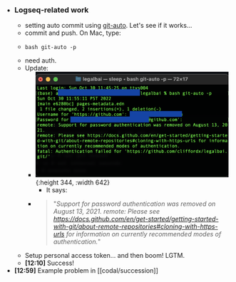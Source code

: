 - ### Logseq-related work
	- setting auto commit using [git-auto](https://github.com/logseq/git-auto). Let's see if it works...
	- commit and push. On Mac, type:
	- ``` git
	  bash git-auto -p
	  ```
	- need auth.
	- Update:
		- ![Screenshot 2022-10-30 at 11.57.20 AM.png](../assets/Screenshot_2022-10-30_at_11.57.20_AM_1667102452157_0.png){:height 344, :width 642}
			- It says:
		- > "*Support for password authentication was removed on August 13, 2021.
		  remote: Please see https://docs.github.com/en/get-started/getting-started-with-git/about-remote-repositories#cloning-with-https-urls for information on currently recommended modes of authentication.*"
	- Setup personal access token... and then boom! LGTM.
	- **[12:10]** Success!
- **[12:59]** Example problem in [[codal/succession]]